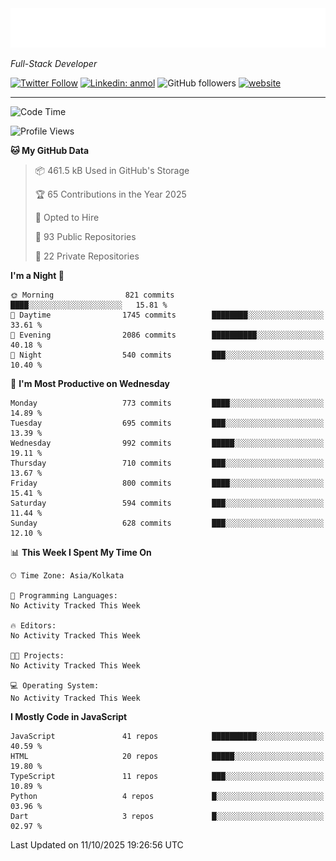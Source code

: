 <!-- START:readme-typing -->
<img src="readme-typing.svg" />
<!-- END:readme-typing -->

<p><em>Full-Stack Developer</em></p>

[![Twitter Follow](https://img.shields.io/twitter/follow/tonalmathew?style=flat)](https://twitter.com/intent/follow?screen_name=tonalmathew)
[![Linkedin: anmol](https://img.shields.io/badge/tonal-mathew?style=flat-square&logo=Linkedin&logoColor=white&link=https://www.linkedin.com/in/tonal-mathew/)](https://www.linkedin.com/in/tonal-mathew/)
![GitHub followers](https://img.shields.io/github/followers/tonalmathew?label=Follow&style=social)
[![website](https://img.shields.io/badge/Website-46a2f1.svg?&style=flat-square&logo=Google-Chrome&logoColor=white&link=http://tonalmathew.github.io/)](http://tonalmathew.github.io/)

---
<!--START_SECTION:waka-->
![Code Time](http://img.shields.io/badge/Code%20Time-1%2C544%20hrs%209%20mins-blue)

![Profile Views](http://img.shields.io/badge/Profile%20Views-0-blue)

**🐱 My GitHub Data** 

> 📦 461.5 kB Used in GitHub's Storage 
 > 
> 🏆 65 Contributions in the Year 2025
 > 
> 💼 Opted to Hire
 > 
> 📜 93 Public Repositories 
 > 
> 🔑 22 Private Repositories 
 > 
**I'm a Night 🦉** 

```text
🌞 Morning                821 commits         ████░░░░░░░░░░░░░░░░░░░░░   15.81 % 
🌆 Daytime                1745 commits        ████████░░░░░░░░░░░░░░░░░   33.61 % 
🌃 Evening                2086 commits        ██████████░░░░░░░░░░░░░░░   40.18 % 
🌙 Night                  540 commits         ███░░░░░░░░░░░░░░░░░░░░░░   10.40 % 
```
📅 **I'm Most Productive on Wednesday** 

```text
Monday                   773 commits         ████░░░░░░░░░░░░░░░░░░░░░   14.89 % 
Tuesday                  695 commits         ███░░░░░░░░░░░░░░░░░░░░░░   13.39 % 
Wednesday                992 commits         █████░░░░░░░░░░░░░░░░░░░░   19.11 % 
Thursday                 710 commits         ███░░░░░░░░░░░░░░░░░░░░░░   13.67 % 
Friday                   800 commits         ████░░░░░░░░░░░░░░░░░░░░░   15.41 % 
Saturday                 594 commits         ███░░░░░░░░░░░░░░░░░░░░░░   11.44 % 
Sunday                   628 commits         ███░░░░░░░░░░░░░░░░░░░░░░   12.10 % 
```


📊 **This Week I Spent My Time On** 

```text
🕑︎ Time Zone: Asia/Kolkata

💬 Programming Languages: 
No Activity Tracked This Week

🔥 Editors: 
No Activity Tracked This Week

🐱‍💻 Projects: 
No Activity Tracked This Week

💻 Operating System: 
No Activity Tracked This Week
```

**I Mostly Code in JavaScript** 

```text
JavaScript               41 repos            ██████████░░░░░░░░░░░░░░░   40.59 % 
HTML                     20 repos            █████░░░░░░░░░░░░░░░░░░░░   19.80 % 
TypeScript               11 repos            ███░░░░░░░░░░░░░░░░░░░░░░   10.89 % 
Python                   4 repos             █░░░░░░░░░░░░░░░░░░░░░░░░   03.96 % 
Dart                     3 repos             █░░░░░░░░░░░░░░░░░░░░░░░░   02.97 % 
```




 Last Updated on 11/10/2025 19:26:56 UTC
<!--END_SECTION:waka-->
